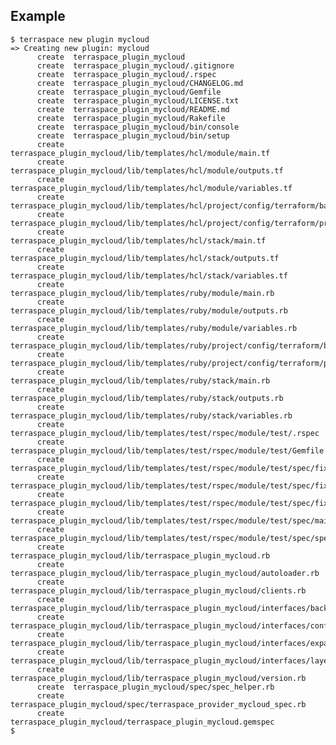 ## Example

    $ terraspace new plugin mycloud
    => Creating new plugin: mycloud
          create  terraspace_plugin_mycloud
          create  terraspace_plugin_mycloud/.gitignore
          create  terraspace_plugin_mycloud/.rspec
          create  terraspace_plugin_mycloud/CHANGELOG.md
          create  terraspace_plugin_mycloud/Gemfile
          create  terraspace_plugin_mycloud/LICENSE.txt
          create  terraspace_plugin_mycloud/README.md
          create  terraspace_plugin_mycloud/Rakefile
          create  terraspace_plugin_mycloud/bin/console
          create  terraspace_plugin_mycloud/bin/setup
          create  terraspace_plugin_mycloud/lib/templates/hcl/module/main.tf
          create  terraspace_plugin_mycloud/lib/templates/hcl/module/outputs.tf
          create  terraspace_plugin_mycloud/lib/templates/hcl/module/variables.tf
          create  terraspace_plugin_mycloud/lib/templates/hcl/project/config/terraform/backend.tf
          create  terraspace_plugin_mycloud/lib/templates/hcl/project/config/terraform/provider.tf
          create  terraspace_plugin_mycloud/lib/templates/hcl/stack/main.tf
          create  terraspace_plugin_mycloud/lib/templates/hcl/stack/outputs.tf
          create  terraspace_plugin_mycloud/lib/templates/hcl/stack/variables.tf
          create  terraspace_plugin_mycloud/lib/templates/ruby/module/main.rb
          create  terraspace_plugin_mycloud/lib/templates/ruby/module/outputs.rb
          create  terraspace_plugin_mycloud/lib/templates/ruby/module/variables.rb
          create  terraspace_plugin_mycloud/lib/templates/ruby/project/config/terraform/backend.rb
          create  terraspace_plugin_mycloud/lib/templates/ruby/project/config/terraform/provider.rb
          create  terraspace_plugin_mycloud/lib/templates/ruby/stack/main.rb
          create  terraspace_plugin_mycloud/lib/templates/ruby/stack/outputs.rb
          create  terraspace_plugin_mycloud/lib/templates/ruby/stack/variables.rb
          create  terraspace_plugin_mycloud/lib/templates/test/rspec/module/test/.rspec
          create  terraspace_plugin_mycloud/lib/templates/test/rspec/module/test/Gemfile
          create  terraspace_plugin_mycloud/lib/templates/test/rspec/module/test/spec/fixtures/stack/main.tf
          create  terraspace_plugin_mycloud/lib/templates/test/rspec/module/test/spec/fixtures/stack/outputs.tf
          create  terraspace_plugin_mycloud/lib/templates/test/rspec/module/test/spec/fixtures/stack/variables.tf
          create  terraspace_plugin_mycloud/lib/templates/test/rspec/module/test/spec/main_spec.rb
          create  terraspace_plugin_mycloud/lib/templates/test/rspec/module/test/spec/spec_helper.rb
          create  terraspace_plugin_mycloud/lib/terraspace_plugin_mycloud.rb
          create  terraspace_plugin_mycloud/lib/terraspace_plugin_mycloud/autoloader.rb
          create  terraspace_plugin_mycloud/lib/terraspace_plugin_mycloud/clients.rb
          create  terraspace_plugin_mycloud/lib/terraspace_plugin_mycloud/interfaces/backend.rb
          create  terraspace_plugin_mycloud/lib/terraspace_plugin_mycloud/interfaces/config.rb
          create  terraspace_plugin_mycloud/lib/terraspace_plugin_mycloud/interfaces/expander.rb
          create  terraspace_plugin_mycloud/lib/terraspace_plugin_mycloud/interfaces/layer.rb
          create  terraspace_plugin_mycloud/lib/terraspace_plugin_mycloud/version.rb
          create  terraspace_plugin_mycloud/spec/spec_helper.rb
          create  terraspace_plugin_mycloud/spec/terraspace_provider_mycloud_spec.rb
          create  terraspace_plugin_mycloud/terraspace_plugin_mycloud.gemspec
    $